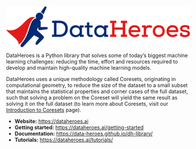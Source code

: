 <div align="center" style="text-align: center">

<p style="text-align: center">
  <img align="center" src="https://github.com/Data-Heroes/dataheroes/blob/master/docs/resources/dataheroes_logo.png?raw=true" alt="DataHeroes">
</p>


</div>


<p>
DataHeroes is a Python library that solves some of today’s biggest machine learning challenges: reducing the time, effort and resources required to develop and maintain high-quality machine learning models.
</p>

DataHeroes uses a unique methodology called Coresets, originating in computational geometry, to reduce the size of the dataset to a small subset that maintains the statistical properties and corner cases of the full dataset, such that solving a problem on the Coreset will yield the same result as solving it on the full dataset (to learn more about Coresets, visit our [Introduction to Coresets](https://dataheroes.ai/introduction-to-coresets/) page).

- **Website:** https://dataheroes.ai
- **Getting started:** https://dataheroes.ai/getting-started
- **Documentation:** https://data-heroes.github.io/dh-library/
- **Tutorials:** https://dataheroes.ai/tutorials/


